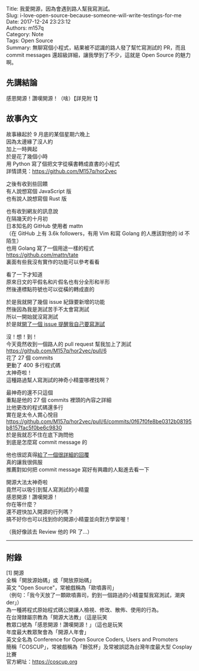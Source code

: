 Title: 我愛開源，因為會遇到路人幫我寫測試。  
Slug: i-love-open-source-because-someone-will-write-testings-for-me  
Date: 2017-12-24 23:23:12  
Authors: m157q  
Category: Note  
Tags: Open Source  
Summary: 無聊寫個小程式，結果被不認識的路人發了幫忙寫測試的 PR，而且 commit messages 還超級詳細，讓我學到了不少，這就是 Open Source 的魅力啊。  
  
  
## 先講結論  
  
感恩開源！讚嘆開源！（啥）【詳見附 1】  
  
  
## 故事內文  
  
故事緣起於 9 月底的某個星期六晚上  
因為太邊緣了沒人約  
加上一時興起  
於是花了幾個小時  
用 Python 寫了個把文字從橫書轉成直書的小程式  
詳情請見：<https://github.com/M157q/hor2vec>  
  
之後有收到些回饋  
有人說想寫個 JavaScript 版  
也有說人說想寫個 Rust 版  
  
也有收到網友的訊息說  
在隔幾天的十月初  
日本知名的 GitHub 使用者 mattn  
（在 GitHub 上有 3.6k followers，有用 Vim 和寫 Golang 的人應該對他的 id 不陌生）  
也用 Golang 寫了一個用途一樣的程式  
<https://github.com/mattn/tate>  
裏面有些我沒有實作的功能可以參考看看  
  
看了一下才知道  
原來日文的平假名和片假名也有分全形和半形  
然後連標點符號也可以從橫的轉成直的  
  
於是我就開了幾個 issue 紀錄要新增的功能  
然後因為我是測試苦手不太會寫測試  
所以一開始就沒寫測試  
於是就[開了一個 issue 提醒我自己要寫測試](https://github.com/M157q/hor2vec/issues/5)  
  
沒！想！到！  
今天竟然收到一個路人的 pull request 幫我加上了測試  
<https://github.com/M157q/hor2vec/pull/6>  
花了 27 個 commits  
更動了 400 多行程式碼  
太神奇啦！  
這種路過幫人寫測試的神奇小精靈哪裡找啊？  
  
最神奇的還不只這個  
重點是他的 27 個 commits 裡頭的內容之詳細  
比他更改的程式碼還多行  
實在是太令人賞心悅目  
<https://github.com/M157q/hor2vec/pull/6/commits/0f67f0fe8be0312b08195b8157fac5f0be6c9830>  
於是我就忍不住在底下詢問他  
到底是怎麼寫 commit message 的  
  
他也很認真得[給了一個很詳細的回覆](https://github.com/M157q/hor2vec/pull/6#issuecomment-343633972)  
真的讓我很佩服  
推薦對如何把 commit message 寫好有興趣的人點進去看一下  
  
開源大法太神奇啦  
竟然可以吸引到幫人寫測試的小精靈  
感恩開源！讚嘆開源！  
你在等什麼？  
還不趕快加入開源的行列嗎？  
搞不好你也可以找到你的開源小精靈並向對方學習喔！  
  
（我好像該去 Review 他的 PR 了...）  
  
---  
  
## 附錄  
  
[1] 開源  
全稱「開放源始碼」或「開放原始碼」  
英文 "Open Source"，常被戲稱為「歐噴壽司」  
（例句：「我今天放了一顆歐噴壽司，釣到一個路過的小精靈幫我寫測試，潮爽 der」）  
為一種將程式原始程式碼公開讓人檢視、修改、散佈、使用的行為。  
在台灣隸屬宗教為「開源大法教」（這是玩笑  
教眾口號為「感恩開源！讚嘆開源！」（這也是玩笑  
年度最大教眾聚會為「開源人年會」  
英文全名為 Conference for Open Source Coders, Users and Promoters  
簡稱「COSCUP」，常被戲稱為「餘弦杯」及常被誤認為台灣年度最大型 Cosplay 比賽  
官方網址：<https://coscup.org>  

